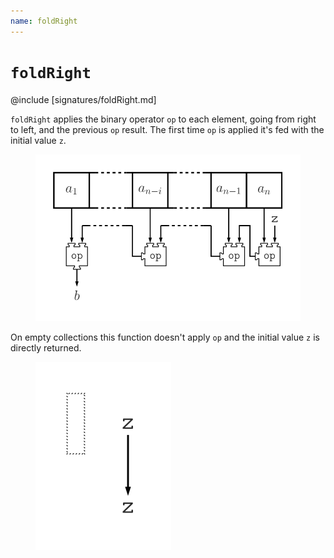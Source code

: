 ```yaml
---
name: foldRight
---
```


# `foldRight`

@include [signatures/foldRight.md]

`foldRight` applies the binary operator `op` to each element, going from right to left, and the previous `op` result. The first time `op` is applied it's fed with the initial value `z`.

<figure class="diagram">
  <img src="images/foldRight.svg" alt="foldRight function">
  <!-- <figcaption class="diagram-desc"></figcaption> -->
</figure>

On empty collections this function doesn't apply `op` and the initial value `z` is directly returned.

<figure class="diagram">
  <img src="images/foldRight.2.svg" alt="foldRight function">
  <!-- <figcaption class="diagram-desc"></figcaption> -->
</figure>

